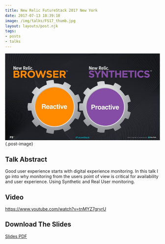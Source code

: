 ```yaml
---
title: New Relic FutureStack 2017 New York
date: 2017-07-13 18:39:18
image: /img/talks/FS17_thumb.jpg
layout: layouts/post.njk
tags:
- posts
- talks
---
```

![FutureStack 2017](/img/talks/FS17_browsyn.jpeg "FutureStack 2017"){.post-image}

## Talk Abstract

Good user experience starts with digital experience monitoring. In this talk I go into why monitoring from the users point of view is critical for availability and user experience. Using Synthetic and Real User monitoring.

## Video

https://www.youtube.com/watch?v=tnMYZ7gryrU

## Download The Slides

<a href="/files/FS-deck-PDF.pdf">Slides PDF</a>
